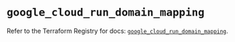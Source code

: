 # `google_cloud_run_domain_mapping`

Refer to the Terraform Registry for docs: [`google_cloud_run_domain_mapping`](https://registry.terraform.io/providers/hashicorp/google-beta/6.7.0/docs/resources/google_cloud_run_domain_mapping).
